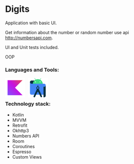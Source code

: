 # Digits 
Application with basic UI. 

Get information about the number or random number  use api http://numbersapi.com.

UI and Unit tests included.

OOP 



### Languages and Tools:
<img align="left" alt="Kotlin" width="64px" hight="64px" src="https://github.com/devicons/devicon/blob/master/icons/kotlin/kotlin-original.svg" style="padding-right:10px;" />
<img align="left" alt="Android Studio" width="64px" hight="64px" src="https://github.com/devicons/devicon/blob/master/icons/androidstudio/androidstudio-original.svg" style="padding-right:10px;" />



<br />
<br />
<br />

### Technology stack:
- Kotlin
- MVVM
- Retrofit
- Okhttp3
- Numbers API
- Room
- Coroutines
- Espresso
- Custom Views

